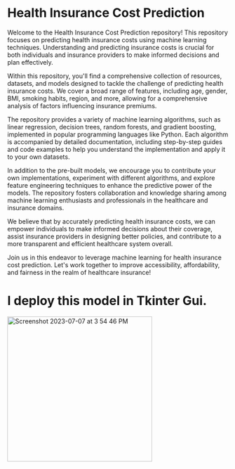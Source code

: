 # Health Insurance Cost Prediction

Welcome to the Health Insurance Cost Prediction repository! This repository focuses on predicting health insurance costs using machine learning techniques. Understanding and predicting insurance costs is crucial for both individuals and insurance providers to make informed decisions and plan effectively.

Within this repository, you'll find a comprehensive collection of resources, datasets, and models designed to tackle the challenge of predicting health insurance costs. We cover a broad range of features, including age, gender, BMI, smoking habits, region, and more, allowing for a comprehensive analysis of factors influencing insurance premiums.

The repository provides a variety of machine learning algorithms, such as linear regression, decision trees, random forests, and gradient boosting, implemented in popular programming languages like Python. Each algorithm is accompanied by detailed documentation, including step-by-step guides and code examples to help you understand the implementation and apply it to your own datasets.

In addition to the pre-built models, we encourage you to contribute your own implementations, experiment with different algorithms, and explore feature engineering techniques to enhance the predictive power of the models. The repository fosters collaboration and knowledge sharing among machine learning enthusiasts and professionals in the healthcare and insurance domains.

We believe that by accurately predicting health insurance costs, we can empower individuals to make informed decisions about their coverage, assist insurance providers in designing better policies, and contribute to a more transparent and efficient healthcare system overall.

Join us in this endeavor to leverage machine learning for health insurance cost prediction. Let's work together to improve accessibility, affordability, and fairness in the realm of healthcare insurance!


# I deploy this model in Tkinter Gui.

<img width="330" alt="Screenshot 2023-07-07 at 3 54 46 PM" src="https://github.com/Vrushabh-Pol/Machine_Learning_Projects/assets/126774806/3b487dbf-aeb7-4ef1-b245-161a02c9d111">
